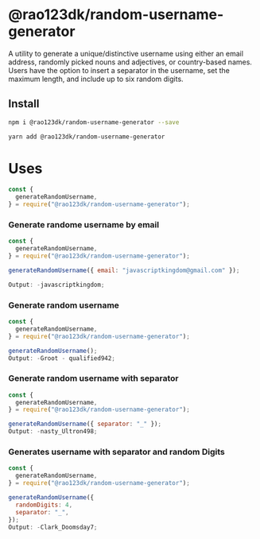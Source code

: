 # @rao123dk/random-username-generator

A utility to generate a unique/distinctive username using either an email address, randomly picked nouns and adjectives, or country-based names. Users have the option to insert a separator in the username, set the maximum length, and include up to six random digits.

## Install

```sh
npm i @rao123dk/random-username-generator --save

yarn add @rao123dk/random-username-generator
```

# Uses

```javascript
const {
  generateRandomUsername,
} = require("@rao123dk/random-username-generator");
```

### Generate randome username by email

```javascript
const {
  generateRandomUsername,
} = require("@rao123dk/random-username-generator");

generateRandomUsername({ email: "javascriptkingdom@gmail.com" });

Output: -javascriptkingdom;
```

### Generate random username

```javascript
const {
  generateRandomUsername,
} = require("@rao123dk/random-username-generator");

generateRandomUsername();
Output: -Groot - qualified942;
```

### Generate random username with separator

```javascript
const {
  generateRandomUsername,
} = require("@rao123dk/random-username-generator");

generateRandomUsername({ separator: "_" });
Output: -nasty_Ultron498;
```

### Generates username with separator and random Digits

```javascript
const {
  generateRandomUsername,
} = require("@rao123dk/random-username-generator");

generateRandomUsername({
  randomDigits: 4,
  separator: "_",
});
Output: -Clark_Doomsday7;
```
